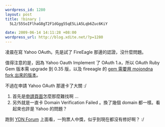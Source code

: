 ```yaml
--- 
wordpress_id: 1280
layout: post
title: !binary |
  5L2/55SoIFlhaG8gT2F1dGgg55qE5LiA5Lqb6Zuc6KiY

date: 2009-06-14 14:11:28 +08:00
wordpress_url: http://blog.xdite.net/?p=1280
---
```

凌晨在寫 Yahoo OAuth。先是試了 FireEagle 那邊的認證，沒什麼問題。

值得注意的是，因為 Yahoo Oauth Implement 了 OAuth 1.a，所以 OAuth Ruby Gem 版本需 upgrade 到 0.35 版，以及 fireeagle 的 <a href="http://github.com/mojodna/fireeagle/tree/master">gem 需要用 mojondna fork 出來的版本</a>。

不過在申請 Yahoo OAuth 那邊卡了大關 :/ 

1. 首先是<a href="https://developer.yahoo.com/dashboard/createKey.html">申請頁面</a>怎麼那麼難找啊 ...
2. 另外就是一直卡 Domain Verification Failed 。換了幾個 domain 都一樣。看起來也許是 Yahoo 的問題？

跑到 <a href="http://developer.yahoo.net/forum/index.php?showforum=42">YDN Forum</a> 上面看，一狗票人中獎，似乎到現在都沒有修好啊？ :/
